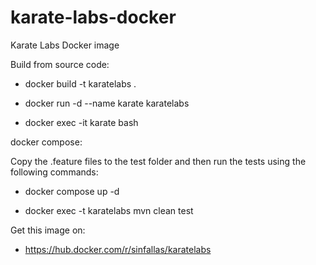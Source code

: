 # karate-labs-docker
Karate Labs Docker image

Build from source code:

* docker build -t karatelabs .

* docker run -d --name karate karatelabs

* docker exec -it karate bash

docker compose:

Copy the .feature files to the test folder and then run the tests using the following commands:

* docker compose up -d

* docker exec -t karatelabs mvn clean test


Get this image on:

* https://hub.docker.com/r/sinfallas/karatelabs
